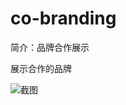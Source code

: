 # co-branding

简介：品牌合作展示

展示合作的品牌

![截图](https://img.alicdn.com/tfs/TB1Qhf3J1uSBuNjy1XcXXcYjFXa-2864-380.png)
